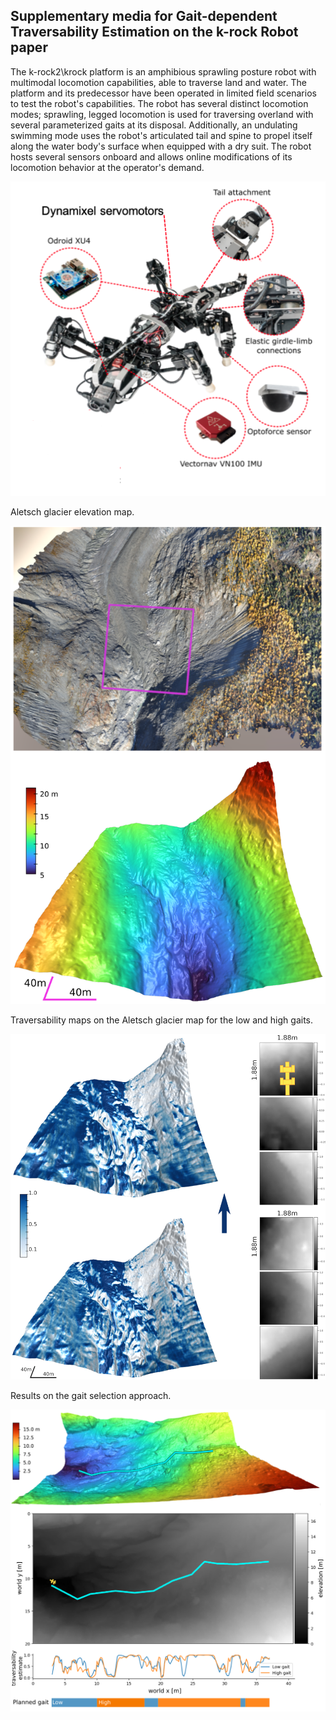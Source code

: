 ## Supplementary media for Gait-dependent Traversability Estimation on the k-rock Robot paper

The k-rock2\krock platform is an amphibious sprawling posture robot with multimodal locomotion capabilities, able to traverse land and water. The platform and its predecessor have been operated in limited field scenarios to test the robot's capabilities. The robot has several distinct locomotion modes; sprawling, legged locomotion is used for traversing overland with several parameterized gaits at its disposal. Additionally, an undulating swimming mode uses the robot's articulated tail and spine to propel itself along the water body's surface when equipped with a dry suit. The robot hosts several sensors onboard and allows online modifications of its locomotion behavior at the operator's demand.

![k-rock2](krock2.png)



Aletsch glacier elevation map.

![aletsch](aletsch-sensefly-elevation.png)

Traversability maps on the Aletsch glacier map for the low and high gaits. 

![traversability-maps-aletsch](aletsch-trav-gait-comparison.png)

Results on the gait selection approach.

![gait-selectio-approach](gait_selection_scheme.png)

